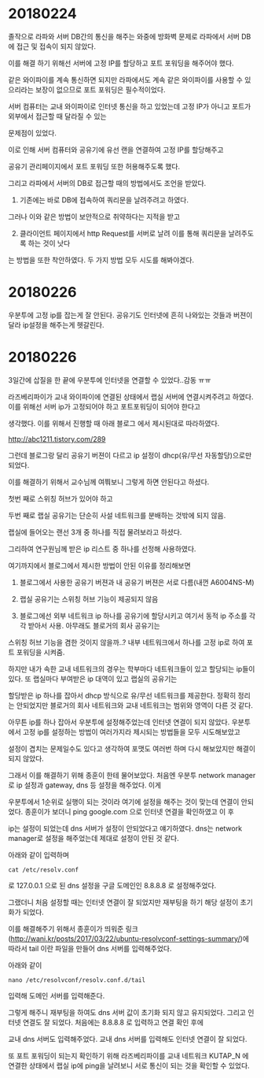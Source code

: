 # 20180224

졸작으로 라파와 서버 DB간의 통신을 해주는 와중에 방화벽 문제로 라파에서 서버 DB에 접근 및 접속이 되지 않았다.<br>

이를 해결 하기 위해선 서버에 고정 IP를 할당하고 포트 포워딩을 해주어야 했다.<br>

같은 와이파이를 계속 통신하면 되지만 라파에서도 계속 같은 와이파이를 사용할 수 있으리라는 보장이 없으므로 포트 포워딩은 필수적이었다.<br>

서버 컴퓨터는 교내 와이파이로 인터넷 통신을 하고 있었는데 고정 IP가 아니고 포트가 외부에서 접근할 때 달라질 수 있는<br>

문제점이 있었다.<br>

이로 인해 서버 컴퓨터와 공유기에 유선 랜을 연결하여 고정 IP를 할당해주고<br>

공유기 관리페이지에서 포트 포워딩 또한 허용해주도록 했다.<br>

그리고 라파에서 서버의 DB로 접근할 때의 방법에서도 조언을 받았다. <br>

1. 기존에는 바로 DB에 접속하여 쿼리문을 날려주려고 하였다.<br>

그러나 이와 같은 방법이 보안적으로 취약하다는 지적을 받고<br>

2. 클라이언트 페이지에서 http Request를 서버로 날려 이를 통해 쿼리문을 날려주도록 하는 것이 낫다<br>

는 방법을 또한 착안하였다. 두 가지 방법 모두 시도를 해봐야겠다.<br>

# 20180226

우분투에 고정 ip를 잡는게 잘 안된다. 공유기도 인터넷에 흔히 나와있는 것들과 버젼이 달라 ip설정을 해주는게 헷갈린다.

# 20180226

3일간에 삽질을 한 끝에 우분투에 인터넷을 연결할 수 있었다..감동 ㅠㅠ <br>

라즈베리파이가 교내 와이파이에 연결된 상태에서 랩실 서버에 연결시켜주려고 하였다. 이를 위해선 서버 ip가 고정되어야 하고 포트포워딩이 되어야 한다고<br>

생각했다. 이를 위해서 진행할 때 아래 블로그 에서 제시된대로 따라하였다.<br>

http://abc1211.tistory.com/289

그런데 블로그랑 달리 공유기 버젼이 다르고 ip 설정이 dhcp(유/무선 자동할당)으로만 되었다.<br>

이를 해결하기 위해서 교수님께 여쭤보니 그렇게 하면 안된다고 하셨다.<br>

첫번 째로 스위칭 허브가 있어야 하고<br>

두번 째로 랩실 공유기는 단순히 사설 네트워크를 분배하는 것밖에 되지 않음.<br>

랩실에 들어오는 랜선 3개 중 하나를 직접 물려보라고 하셨다.<br>

그리하여 연구원님께 받은 ip 리스트 중 하나를 선정해 사용하였다.<br>

여기까지에서 블로그에서 제시한 방법이 안된 이유를 정리해보면<br>

1. 블로그에서 사용한 공유기 버젼과 내 공유기 버젼은 서로 다름(내껀 A6004NS-M)<br>

2. 랩실 공유기는 스위칭 허브 기능이 제공되지 않음<br>

3. 블로그에선 외부 네트워크 ip 하나를 공유기에 할당시키고 여기서 동적 ip 주소를 각각 받아서 사용. 아무래도 블로거의 회사 공유기는<br>

스위칭 허브 기능을 겸한 것이지 않을까..? 내부 네트워크에서 하나를 고정 ip로 하여 포트 포워딩을 시켜줌.<br>

하지만 내가 속한 교내 네트워크의 경우는 학부마다 네트워크들이 있고 할당되는 ip들이 있다. 또 랩실마다 부여받은 ip 대역이 있고 랩실의 공유기는<br>

할당받은 ip 하나를 잡아서 dhcp 방식으로 유/무선 네트워크를 제공한다. 정확히 정리는 안되었지만 블로거의 회사 네트워크와 교내 네트워크는 범위와 영역이 다른 것 같다.<br>

아무튼 ip를 하나 잡아서 우분투에 설정해주었는데 인터넷 연결이 되지 않았다. 우분투에서 고정 ip를 설정하는 방법이 여러가지라 제시되는 방법들을 모두 시도해보았고<br>

설정이 겹치는 문제일수도 있다고 생각하여 포맷도 여러번 하며 다시 해보았지만 해결이 되지 않았다.<br>

그래서 이를 해결하기 위해 종훈이 한테 물어보았다. 처음엔 우분투 network manager로 ip 설정과 gateway, dns 등 설정을 해주었다. 이게<br>

우분투에서 1순위로 실행이 되는 것이라 여기에 설정을 해주는 것이 맞는데 연결이 안되었다. 종훈이가 보더니 ping google.com 으로 인터넷 연결을 확인하였고 이 후<br>

ip는 설정이 되었는데 dns 서버가 설정이 안되었다고 얘기하였다. dns는 network manager로 설정을 해주었는데 제대로 설정이 안된 것 같다.<br>

아래와 같이 입력하며<br>

```
cat /etc/resolv.conf
```

로 127.0.0.1 으로 된 dns 설정을 구글 도메인인 8.8.8.8 로 설정해주었다.<br>

그랬더니 처음 설정할 때는 인터넷 연결이 잘 되었지만 재부팅을 하기 해당 설정이 초기화가 되었다.<br>

이를 해결해주기 위해서 종훈이가 띄워준 링크(http://wani.kr/posts/2017/03/22/ubuntu-resolvconf-settings-summary/)에 따라서 tail 이란 파일을 만들어 dns 서버를 입력해주었다.<br>

아래와 같이<br>

```
nano /etc/resolvconf/resolv.conf.d/tail
```

입력해 도메인 서버를 입력해준다.<br>

그렇게 해주니 재부팅을 하여도 dns 서버 값이 초기화 되지 않고 유지되었다. 그리고 인터넷 연결도 잘 되었다. 처음에는 8.8.8.8 로 입력하고 연결 확인 후에<br>

교내 dns 서버도 입력해주었다. 교내 dns 서버를 입력해도 인터넷 연결이 잘 되었다.<br>

또 포트 포워딩이 되는지 확인하기 위해 라즈베리파이를 교내 네트워크 KUTAP_N 에 연결한 상태에서 랩실 ip에 ping을 날려보니 서로 통신이 되는 것을 확인할 수 있었다.<br>
